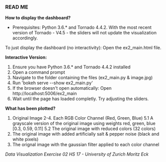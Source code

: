 ### READ ME

**How to display the dashboard?**
* Prerequisites: Python 3.6.* and Tornado 4.4.2. With the most recent version of Tornado - V4.5 - the sliders will not update the visualization accordingly.

To just display the dashboard (no interactivity): Open the ex2_main.html file.

**Interactive Version:**
1. Ensure you have Python 3.6.* and Tornado 4.4.2 installed
2. Open a command prompt 
3. Navigate to the folder containing the files (ex2_main.py & image.jpg)
4. Run 'bokeh serve --show ex2_main.py'
5. If the browser doesn't open automatically: Open http://localhost:5006/ex2_main
6. Wait until the page has loaded completly. Try adjusting the sliders. 

**What has been plotted?**
1. Original Image
2-4. Each RGB Color Channel (Red, Green, Blue)
5.1 A grayscale version of the original image using weights red, green, blue [0.3, 0.59, 0.11]
5.2 The original image with reduced colors (32 colors)
6. The original image with added artificially salt & pepper noise (black and white pixels)
7. The orignal image with the gaussian filter applied to each color channel

_Data Visualization Exercise 02
HS 17 - University of Zurich
Moritz Eck_